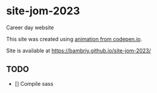 # site-jom-2023
Career day website

This site was created using [animation from codepen.io](https://codepen.io/yoannhel/pen/DMzjog). 

Site is available at https://bambriy.github.io/site-jom-2023/


## TODO

- [] Compile sass